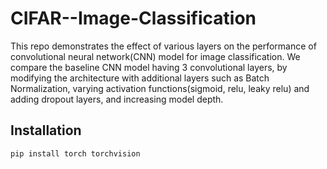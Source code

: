 # CIFAR--Image-Classification
This repo demonstrates the effect of various layers on the performance of convolutional neural network(CNN) model for image classification. We compare the baseline CNN model having 3 convolutional layers, by modifying the architecture with additional layers such as Batch Normalization, varying activation functions(sigmoid, relu, leaky relu) and adding dropout layers, and increasing model depth.

## Installation
```
pip install torch torchvision
```
